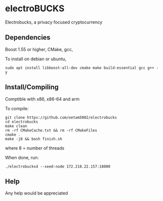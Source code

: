 # electroBUCKS
Electrobucks, a privacy focused cryptocurrency

Dependencies
-------------

Boost 1.55 or higher,
CMake,
gcc,

To install on debian or ubuntu,

```   
sudo apt install libboost-all-dev cmake make build-essential gcc g++ -y

```
Install/Compiling
------------------
Comptible with x86, x86-64 and arm

To compile:
```
git clone https://github.com/oetam5002/electrobucks
cd electrobucks
make clean
rm -rf CMakeCache.txt && rm -rf CMakeFiles
cmake .
make -j8 && bash finish.sh
```
where 8 = number of threads

When done, run:
```
./electrobucksd --seed-node 172.218.22.157:18000
```

Help
-----------------

Any help would be appreciated
